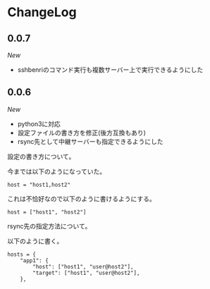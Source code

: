 # ChangeLog
## 0.0.7
*New*
 - sshbenriのコマンド実行も複数サーバー上で実行できるようにした
 
## 0.0.6

*New*
 - python3に対応
 - 設定ファイルの書き方を修正(後方互換もあり)
 - rsync先として中継サーバーも指定できるようにした 

設定の書き方について。

今までは以下のようになっていた。

```
host = "host1,host2"
```

これは不恰好なので以下のように書けるようにする。
```
host = ["host1", "host2"]
```

rsync先の指定方法について。

以下のように書く。

```
hosts = {
    "app1": {
        "host": ["host1", "user@host2"],
        "target": ["host1", "user@host2"],
    },
```

